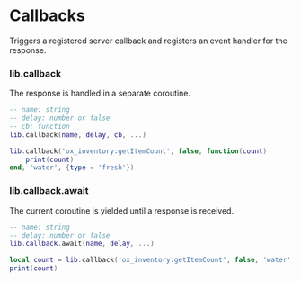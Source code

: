 # Callbacks

Triggers a registered server callback and registers an event handler for the response.

### lib.callback
The response is handled in a separate coroutine.
```lua
-- name: string
-- delay: number or false
-- cb: function
lib.callback(name, delay, cb, ...)

lib.callback('ox_inventory:getItemCount', false, function(count)
	print(count)
end, 'water', {type = 'fresh'})
```

### lib.callback.await
The current coroutine is yielded until a response is received.
```lua
-- name: string
-- delay: number or false
lib.callback.await(name, delay, ...)

local count = lib.callback('ox_inventory:getItemCount', false, 'water', {type = 'fresh'})
print(count)
```
